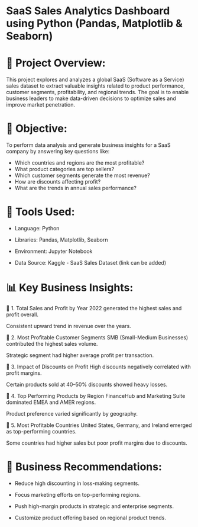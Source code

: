 # SaaS Sales Analytics Dashboard using Python (Pandas, Matplotlib & Seaborn)

# 🧠 Project Overview:
This project explores and analyzes a global SaaS (Software as a Service) sales dataset to extract valuable insights related to product performance, customer segments, profitability, and regional trends. The goal is to enable business leaders to make data-driven decisions to optimize sales and improve market penetration.

# 🎯 Objective:
To perform data analysis and generate business insights for a SaaS company by answering key questions like:

- Which countries and regions are the most profitable?
- What product categories are top sellers?
- Which customer segments generate the most revenue?
- How are discounts affecting profit?
- What are the trends in annual sales performance?

# 🧰 Tools Used:
- Language: Python

- Libraries: Pandas, Matplotlib, Seaborn

- Environment: Jupyter Notebook

- Data Source: Kaggle - SaaS Sales Dataset (link can be added)

# 📊 Key Business Insights:
🔹 1. Total Sales and Profit by Year
2022 generated the highest sales and profit overall.

Consistent upward trend in revenue over the years.

🔹 2. Most Profitable Customer Segments
SMB (Small-Medium Businesses) contributed the highest sales volume.

Strategic segment had higher average profit per transaction.

🔹 3. Impact of Discounts on Profit
High discounts negatively correlated with profit margins.

Certain products sold at 40–50% discounts showed heavy losses.

🔹 4. Top Performing Products by Region
FinanceHub and Marketing Suite dominated EMEA and AMER regions.

Product preference varied significantly by geography.

🔹 5. Most Profitable Countries
United States, Germany, and Ireland emerged as top-performing countries.

Some countries had higher sales but poor profit margins due to discounts.

# 📌 Business Recommendations:
- Reduce high discounting in loss-making segments.

- Focus marketing efforts on top-performing regions.

- Push high-margin products in strategic and enterprise segments.

- Customize product offering based on regional product trends.
